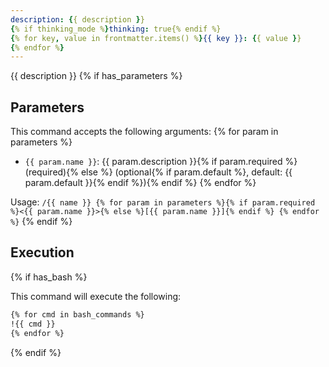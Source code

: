 ```yaml
---
description: {{ description }}
{% if thinking_mode %}thinking: true{% endif %}
{% for key, value in frontmatter.items() %}{{ key }}: {{ value }}
{% endfor %}
---
```


{{ description }}
{% if has_parameters %}

## Parameters

This command accepts the following arguments:
{% for param in parameters %}
- `{{ param.name }}`: {{ param.description }}{% if param.required %} (required){% else %} (optional{% if param.default %}, default: {{ param.default }}{% endif %}){% endif %}
{% endfor %}

Usage: `/{{ name }} {% for param in parameters %}{% if param.required %}<{{ param.name }}>{% else %}[{{ param.name }}]{% endif %} {% endfor %}`
{% endif %}

## Execution
{% if has_bash %}

This command will execute the following:

```bash
{% for cmd in bash_commands %}
!{{ cmd }}
{% endfor %}
```
{% endif %}
